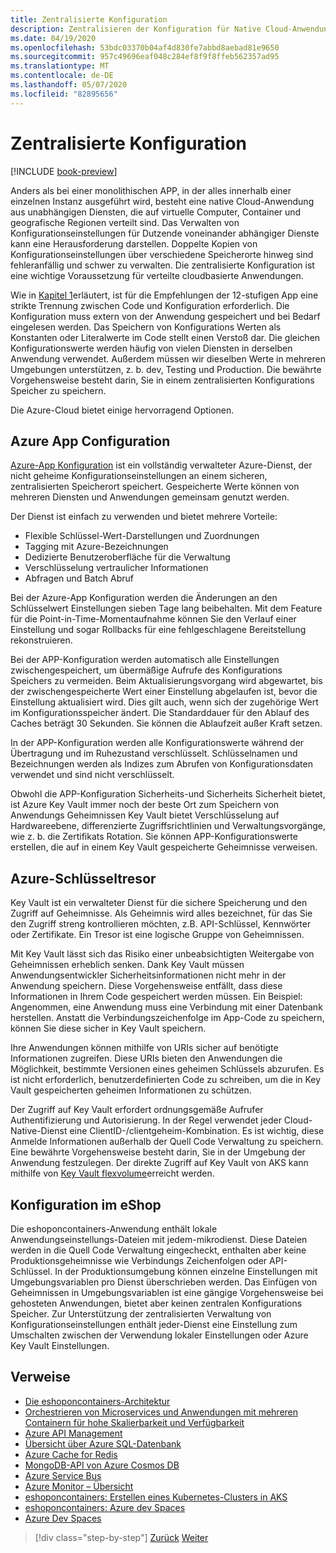 ```yaml
---
title: Zentralisierte Konfiguration
description: Zentralisieren der Konfiguration für Native Cloud-Anwendungen mit Azure-App-Konfiguration und azurekey Vault.
ms.date: 04/19/2020
ms.openlocfilehash: 53bdc03370b04af4d830fe7abbd8aebad81e9650
ms.sourcegitcommit: 957c49696eaf048c284ef8f9f8ffeb562357ad95
ms.translationtype: MT
ms.contentlocale: de-DE
ms.lasthandoff: 05/07/2020
ms.locfileid: "82895656"
---
```

# <a name="centralized-configuration"></a>Zentralisierte Konfiguration

[!INCLUDE [book-preview](../../../includes/book-preview.md)]

Anders als bei einer monolithischen APP, in der alles innerhalb einer einzelnen Instanz ausgeführt wird, besteht eine native Cloud-Anwendung aus unabhängigen Diensten, die auf virtuelle Computer, Container und geografische Regionen verteilt sind. Das Verwalten von Konfigurationseinstellungen für Dutzende voneinander abhängiger Dienste kann eine Herausforderung darstellen. Doppelte Kopien von Konfigurationseinstellungen über verschiedene Speicherorte hinweg sind fehleranfällig und schwer zu verwalten. Die zentralisierte Konfiguration ist eine wichtige Voraussetzung für verteilte cloudbasierte Anwendungen.

Wie in [Kapitel 1](introduction.md)erläutert, ist für die Empfehlungen der 12-stufigen App eine strikte Trennung zwischen Code und Konfiguration erforderlich. Die Konfiguration muss extern von der Anwendung gespeichert und bei Bedarf eingelesen werden. Das Speichern von Konfigurations Werten als Konstanten oder Literalwerte im Code stellt einen Verstoß dar. Die gleichen Konfigurationswerte werden häufig von vielen Diensten in derselben Anwendung verwendet. Außerdem müssen wir dieselben Werte in mehreren Umgebungen unterstützen, z. b. dev, Testing und Production. Die bewährte Vorgehensweise besteht darin, Sie in einem zentralisierten Konfigurations Speicher zu speichern.

Die Azure-Cloud bietet einige hervorragend Optionen.

## <a name="azure-app-configuration"></a>Azure App Configuration

[Azure-App Konfiguration](https://docs.microsoft.com/azure/azure-app-configuration/overview) ist ein vollständig verwalteter Azure-Dienst, der nicht geheime Konfigurationseinstellungen an einem sicheren, zentralisierten Speicherort speichert. Gespeicherte Werte können von mehreren Diensten und Anwendungen gemeinsam genutzt werden.

Der Dienst ist einfach zu verwenden und bietet mehrere Vorteile:

- Flexible Schlüssel-Wert-Darstellungen und Zuordnungen
- Tagging mit Azure-Bezeichnungen
- Dedizierte Benutzeroberfläche für die Verwaltung
- Verschlüsselung vertraulicher Informationen
- Abfragen und Batch Abruf

Bei der Azure-App Konfiguration werden die Änderungen an den Schlüsselwert Einstellungen sieben Tage lang beibehalten. Mit dem Feature für die Point-in-Time-Momentaufnahme können Sie den Verlauf einer Einstellung und sogar Rollbacks für eine fehlgeschlagene Bereitstellung rekonstruieren.

Bei der APP-Konfiguration werden automatisch alle Einstellungen zwischengespeichert, um übermäßige Aufrufe des Konfigurations Speichers zu vermeiden. Beim Aktualisierungsvorgang wird abgewartet, bis der zwischengespeicherte Wert einer Einstellung abgelaufen ist, bevor die Einstellung aktualisiert wird. Dies gilt auch, wenn sich der zugehörige Wert im Konfigurationsspeicher ändert. Die Standarddauer für den Ablauf des Caches beträgt 30 Sekunden. Sie können die Ablaufzeit außer Kraft setzen.

In der APP-Konfiguration werden alle Konfigurationswerte während der Übertragung und im Ruhezustand verschlüsselt. Schlüsselnamen und Bezeichnungen werden als Indizes zum Abrufen von Konfigurationsdaten verwendet und sind nicht verschlüsselt.

Obwohl die APP-Konfiguration Sicherheits-und Sicherheits Sicherheit bietet, ist Azure Key Vault immer noch der beste Ort zum Speichern von Anwendungs Geheimnissen Key Vault bietet Verschlüsselung auf Hardwareebene, differenzierte Zugriffsrichtlinien und Verwaltungsvorgänge, wie z. b. die Zertifikats Rotation. Sie können APP-Konfigurationswerte erstellen, die auf in einem Key Vault gespeicherte Geheimnisse verweisen.

## <a name="azure-key-vault"></a>Azure-Schlüsseltresor

Key Vault ist ein verwalteter Dienst für die sichere Speicherung und den Zugriff auf Geheimnisse. Als Geheimnis wird alles bezeichnet, für das Sie den Zugriff streng kontrollieren möchten, z.B. API-Schlüssel, Kennwörter oder Zertifikate. Ein Tresor ist eine logische Gruppe von Geheimnissen.

Mit Key Vault lässt sich das Risiko einer unbeabsichtigten Weitergabe von Geheimnissen erheblich senken. Dank Key Vault müssen Anwendungsentwickler Sicherheitsinformationen nicht mehr in der Anwendung speichern. Diese Vorgehensweise entfällt, dass diese Informationen in Ihrem Code gespeichert werden müssen. Ein Beispiel: Angenommen, eine Anwendung muss eine Verbindung mit einer Datenbank herstellen. Anstatt die Verbindungszeichenfolge im App-Code zu speichern, können Sie diese sicher in Key Vault speichern.

Ihre Anwendungen können mithilfe von URIs sicher auf benötigte Informationen zugreifen. Diese URIs bieten den Anwendungen die Möglichkeit, bestimmte Versionen eines geheimen Schlüssels abzurufen. Es ist nicht erforderlich, benutzerdefinierten Code zu schreiben, um die in Key Vault gespeicherten geheimen Informationen zu schützen.

Der Zugriff auf Key Vault erfordert ordnungsgemäße Aufrufer Authentifizierung und Autorisierung. In der Regel verwendet jeder Cloud-Native-Dienst eine ClientID-/clientgeheim-Kombination. Es ist wichtig, diese Anmelde Informationen außerhalb der Quell Code Verwaltung zu speichern. Eine bewährte Vorgehensweise besteht darin, Sie in der Umgebung der Anwendung festzulegen. Der direkte Zugriff auf Key Vault von AKS kann mithilfe von [Key Vault flexvolume](https://github.com/Azure/kubernetes-keyvault-flexvol)erreicht werden.

## <a name="configuration-in-eshop"></a>Konfiguration im eShop

Die eshoponcontainers-Anwendung enthält lokale Anwendungseinstellungs-Dateien mit jedem-mikrodienst. Diese Dateien werden in die Quell Code Verwaltung eingecheckt, enthalten aber keine Produktionsgeheimnisse wie Verbindungs Zeichenfolgen oder API-Schlüssel. In der Produktionsumgebung können einzelne Einstellungen mit Umgebungsvariablen pro Dienst überschrieben werden. Das Einfügen von Geheimnissen in Umgebungsvariablen ist eine gängige Vorgehensweise bei gehosteten Anwendungen, bietet aber keinen zentralen Konfigurations Speicher. Zur Unterstützung der zentralisierten Verwaltung von Konfigurationseinstellungen enthält jeder-Dienst eine Einstellung zum Umschalten zwischen der Verwendung lokaler Einstellungen oder Azure Key Vault Einstellungen.

## <a name="references"></a>Verweise

- [Die eshoponcontainers-Architektur](https://github.com/dotnet-architecture/eShopOnContainers/wiki/Architecture)
- [Orchestrieren von Microservices und Anwendungen mit mehreren Containern für hohe Skalierbarkeit und Verfügbarkeit](https://docs.microsoft.com/dotnet/architecture/microservices/architect-microservice-container-applications/scalable-available-multi-container-microservice-applications)
- [Azure API Management](https://docs.microsoft.com/azure/api-management/api-management-key-concepts)
- [Übersicht über Azure SQL-Datenbank](https://docs.microsoft.com/azure/sql-database/sql-database-technical-overview)
- [Azure Cache for Redis](https://azure.microsoft.com/services/cache/)
- [MongoDB-API von Azure Cosmos DB](https://docs.microsoft.com/azure/cosmos-db/mongodb-introduction)
- [Azure Service Bus](https://docs.microsoft.com/azure/service-bus-messaging/service-bus-messaging-overview)
- [Azure Monitor – Übersicht](https://docs.microsoft.com/azure/azure-monitor/overview)
- [eshoponcontainers: Erstellen eines Kubernetes-Clusters in AKS](https://github.com/dotnet-architecture/eShopOnContainers/wiki/Deploy-to-Azure-Kubernetes-Service-(AKS)#create-kubernetes-cluster-in-aks)
- [eshoponcontainers: Azure dev Spaces](https://github.com/dotnet-architecture/eShopOnContainers/wiki/Azure-Dev-Spaces)
- [Azure Dev Spaces](https://docs.microsoft.com/azure/dev-spaces/about)

>[!div class="step-by-step"]
>[Zurück](deploy-eshoponcontainers-azure.md)
>[Weiter](scale-applications.md)
